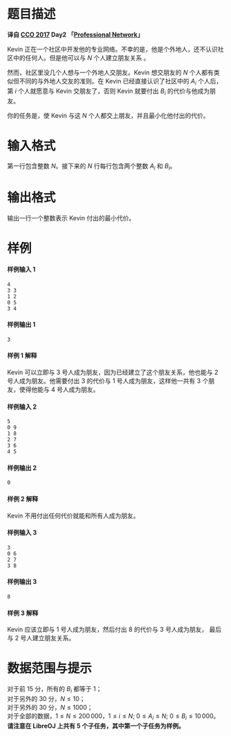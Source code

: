 
# 题目描述

**译自 [CCO 2017](https://cemc.math.uwaterloo.ca/contests/computing/2017/) Day2 「[Professional Network](https://cemc.math.uwaterloo.ca/contests/computing/2017/stage%202/day2.pdf)」**

Kevin 正在一个社区中开发他的专业网络。不幸的是，他是个外地人，还不认识社区中的任何人。但是他可以与 $N$ 个人建立朋友关系 。

然而，社区里没几个人想与一个外地人交朋友。Kevin 想交朋友的 $N$ 个人都有类似但不同的与外地人交友的准则。在 Kevin 已经直接认识了社区中的 $A_i$ 个人后，第 $i$ 个人就愿意与 Kevin 交朋友了，否则 Kevin 就要付出 $B_i$ 的代价与他成为朋友。

你的任务是，使 Kevin 与这 $N$ 个人都交上朋友，并且最小化他付出的代价。

# 输入格式

第一行包含整数 $N$。接下来的 $N$ 行每行包含两个整数 $A_i$ 和 $B_i$。

# 输出格式

输出一行一个整数表示 Kevin 付出的最小代价。

# 样例

#### 样例输入 1

```plain
4
3 3
1 2
0 5
3 4
```

#### 样例输出 1

```plain
3
```

#### 样例 1 解释

Kevin 可以立即与 $3$ 号人成为朋友，因为已经建立了这个朋友关系，他也能与 $2$ 号人成为朋友。他需要付出 $3$ 的代价与 $1$ 号人成为朋友，这样他一共有 $3$ 个朋友，使得他能与 $4$ 号人成为朋友。

#### 样例输入 2

```plain
5
0 9
1 8
2 7
3 6
4 5
```

#### 样例输出 2

```plain
0
```

#### 样例 2 解释

Kevin 不用付出任何代价就能和所有人成为朋友。

#### 样例输入 3

```plain
3
0 6
2 7
3 8
```

#### 样例输出 3

```plain
8
```

#### 样例 3 解释

Kevin 应该立即与 $1$ 号人成为朋友，然后付出 $8$ 的代价与 $3$ 号人成为朋友， 最后与 $2$ 号人建立朋友关系。

# 数据范围与提示

对于前 $15$ 分，所有的 $B_i$ 都等于 $1$；  
对于另外的 $30$ 分，$N\leqslant 10$；  
对于另外的 $30$ 分，$N\leqslant 1000$；  
对于全部的数据，$1\leqslant N \leqslant 200\, 000$，$1\leqslant i\leqslant N;\  0\leqslant A_i\leqslant N;\  0\leqslant B_i\leqslant 10\, 000$。  
**请注意在 LibreOJ 上共有 $5$ 个子任务，其中第一个子任务为样例。**

